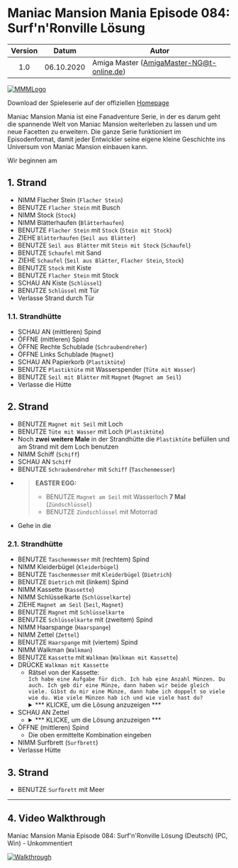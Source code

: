 # Maniac Mansion Mania Episode 084: Surf'n'Ronville Lösung

| Version | Datum      | Autor                                     |
|:-------:|------------|-------------------------------------------|
|   1.0   | 06.10.2020 | Amiga Master (AmigaMaster-NG@t-online.de) |

[![MMMLogo](https://www.maniac-mansion-mania.com/banner/banner.png)](https://www.maniac-mansion-mania.com)

Download der Spieleserie auf der offiziellen [Homepage](https://www.maniac-mansion-mania.com)

Maniac Mansion Mania ist eine Fanadventure Serie, in der es darum geht die spannende Welt von Maniac Mansion weiterleben zu lassen und um neue Facetten zu erweitern. Die ganze Serie funktioniert im Episodenformat, damit jeder Entwickler seine eigene kleine Geschichte ins Universum von Maniac Mansion einbauen kann.

Wir beginnen am

## 1. Strand

- NIMM Flacher Stein (`Flacher Stein`)
- BENUTZE `Flacher Stein` mit Busch
- NIMM Stock (`Stock`)
- NIMM Blätterhaufen (`Blätterhaufen`)
- BENUTZE `Flacher Stein` mit `Stock` (`Stein mit Stock`)
- ZIEHE `Blätterhaufen` (`Seil aus Blätter`)
- BENUTZE `Seil aus Blätter` mit `Stein mit Stock` (`Schaufel`)
- BENUTZE `Schaufel` mit Sand
- ZIEHE `Schaufel` (`Seil aus Blätter`, `Flacher Stein`, `Stock`)
- BENUTZE `Stock` mit Kiste
- BENUTZE `Flacher Stein` mit Stock
- SCHAU AN Kiste (`Schlüssel`)
- BENUTZE `Schlüssel` mit Tür
- Verlasse Strand durch Tür

### 1.1. Strandhütte

- SCHAU AN (mittleren) Spind
- ÖFFNE (mittleren) Spind
- ÖFFNE Rechte Schublade (`Schraubendreher`)
- ÖFFNE Links Schublade (`Magnet`)
- SCHAU AN Papierkorb (`Plastiktüte`)
- BENUTZE `Plastiktüte` mit Wasserspender (`Tüte mit Wasser`)
- BENUTZE `Seil mit Blätter` mit `Magnet` (`Magnet am Seil`)
- Verlasse die Hütte

## 2. Strand

- BENUTZE `Magnet mit Seil` mit Loch
- BENUTZE `Tüte mit Wasser` mit Loch (`Plastiktüte`)
- Noch **zwei weitere Male** in der Strandhütte die `Plastiktüte` befüllen und am Strand mit dem Loch benutzen
- NIMM Schiff (`Schiff`)
- SCHAU AN `Schiff`
- BENUTZE `Schraubendreher` mit `Schiff` (`Taschenmesser`)
- >**EASTER EGG:**
  >- BENUTZE `Magnet am Seil` mit Wasserloch **7 Mal** (`Zündschlüssel`)
  >- BENUTZE `Zündschlüssel` mit Motorrad
- Gehe in die

### 2.1. Strandhütte

- BENUTZE `Taschenmesser` mit (rechtem) Spind
- NIMM Kleiderbügel (`Kleiderbügel`)
- BENUTZE `Taschenmesser` mit `Kleiderbügel` (`Dietrich`)
- BENUTZE `Dietrich` mit (linkem) Spind
- NIMM Kassette (`Kassette`)
- NIMM Schlüsselkarte (`Schlüsselkarte`)
- ZIEHE `Magnet am Seil` (`Seil`, `Magnet`)
- BENUTZE `Magnet` mit `Schlüsselkarte`
- BENUTZE `Schlüsselkarte` mit (zweitem) Spind
- NIMM Haarspange (`Haarspange`)
- NIMM Zettel (`Zettel`)
- BENUTZE `Haarspange` mit (viertem) Spind
- NIMM Walkman (`Walkman`)
- BENUTZE `Kassette` mit `Walkman` (`Walkman mit Kassette`)
- DRÜCKE `Walkman mit Kassette`
  - Rätsel von der Kassette:  
    `Ich habe eine Aufgabe für dich. Ich hab eine Anzahl Münzen. Du auch. Ich geb dir eine Münze, dann haben wir beide gleich viele. Gibst du mir eine Münze, dann habe ich doppelt so viele wie du. Wie viele Münzen hab ich und wie viele hast du?`  
    <details><summary>
    *** KLICKE, um die Lösung anzuzeigen ***
    </summary>
    Die Anzahl der Münzen muss sich um zwei unterscheiden, also z. B. 1 und 3, 2 und 4, usw.<br><br>
    "Gibst du mir eine Münze, dann habe ich doppelt so viele wie du." = zusammen mit der ersten Bedingung, trifft das nur auf die Kombination 5 und 7 zu.
    </details>
- SCHAU AN Zettel
  - <details><summary>
    *** KLICKE, um die Lösung anzuzeigen ***
    </summary>
    Die Lösung ist zwar heute widerlegt aber man kann die letzte Zahl der Kombination des Schlosses auch durchprobieren.<br>
    Die letzte Zahl der Kombination lautet: 7
    </details>
- ÖFFNE (mittleren) Spind
  - Die oben ermittelte Kombination eingeben
- NIMM Surfbrett (`Surfbrett`)
- Verlasse Hütte

## 3. Strand

- BENUTZE `Surfbrett` mit Meer

--------------------------------------------------------------------------------

## 4. Video Walkthrough

Maniac Mansion Mania Episode 084: Surf'n'Ronville Lösung (Deutsch) (PC, Win) - Unkommentiert

[![Walkthrough](https://img.youtube.com/vi/hAnkIeQRSGQ/0.jpg)](https://www.youtube.com/watch?v=hAnkIeQRSGQ)
